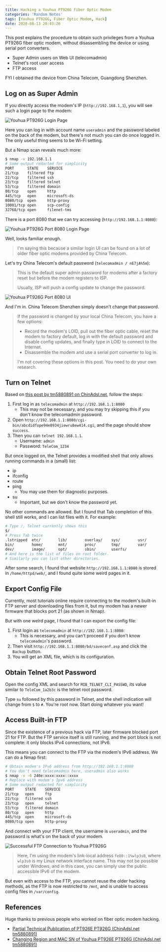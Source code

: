 ```yaml
---
title: Hacking a Youhua PT926G Fiber Optic Modem
categories: 'Random Notes'
tags: [Youhua PT926G, Fiber Optic Modem, Hack]
date: 2020-08-13 20:43:26
---
```


This post explains the procedure to obtain such privileges from a Youhua PT926G
fiber optic modem, without disassembling the device or using serial port
converters.

- Super Admin users on Web UI (telecomadmin)
- Telnet's root user access
- FTP access

FYI I obtained the device from China Telecom, Guangdong Shenzhen.

## Log on as Super Admin

If you directly access the modem's IP (`http://192.168.1,1`), you will see such
a login page to the modem:

![Youhua PT926G Login Page](../../../../usr/uploads/202008/youhua-pt926g-default-page.png)

Here you can log in with account name `useradmin` and the password labeled on
the back of the modem, but there's not much you can do once logged in. The only
useful thing seems to be Wi-Fi setting.

But a Nmap scan reveals much more:

```bash
$ nmap -v 192.168.1.1
# Some output redacted for simplicity
PORT      STATE    SERVICE
21/tcp    filtered ftp
22/tcp    filtered ssh
23/tcp    filtered telnet
53/tcp    filtered domain
80/tcp    open     http
445/tcp   open     microsoft-ds
8080/tcp  open     http-proxy
10001/tcp open     scp-config
32768/tcp open     filenet-tms
```

There is a port 8080 that we can try accessing (`http://192.168.1.1:8080`):

![Youhua PT926G Port 8080 Login Page](../../../../usr/uploads/202008/youhua-pt926g-8080.png)

Well, looks familiar enough.

> I'm saying this because a similar login UI can be found on a lot of older
> fiber optic modems provided by China Telecom.

Let's try China Telecom's default password (`telecomadmin / nE7jA%5m`):

> This is the default super admin password for modems after a factory reset but
> before the modem registers to ISP.
>
> Usually, ISP will push a config update to change the password.

![Youhua PT926G Port 8080 UI](../../../../usr/uploads/202008/youhua-pt926g-8080-logged-on.png)

And I'm in. China Telecom Shenzhen simply doesn't change that password.

> If the password is changed by your local China Telecom, you have a few
> options:
>
> - Record the modem's LOID, pull out the fiber optic cable, reset the modem to
>   factory default, log in with the default password and disable config
>   updates, and finally type in LOID to connect to the Internet.
> - Disassemble the modem and use a serial port converter to log in.
>
> I'm not covering these options in this post. You need to do your own research.

## Turn on Telnet

Based on
[this post by tm5880891 on ChinAdsl.net](http://www.chinadsl.net/forum.php?mod=viewthread&tid=165272),
follow the steps:

1. First log in as `telecomadmin` at `http://192.168.1.1:8080`
   - This may not be necessary, and you may try skipping this if you don't know
     the telecomadmin password.
2. Open `http://192.168.1.1:8080/cgi-bin/abcdidfope94e0934jiewru8ew414.cgi`, and
   the page should show `success`.
3. Then you can `telnet 192.168.1.1`.
   - Username: `admin`
   - Password: `TeleCom_1234`

But once logged on, the Telnet provides a modified shell that only allows
running commands in a (small) list:

- ip
- ifconfig
- route
- ping
  - You may use them for diagnostic purposes.
- su
  - Important, but we don't know the password yet.

No other commands are allowed. But I found that Tab completion of this shell
still works, and I can list files with it. For example:

```bash
# Type /, Telnet currently shows this
$/
# Press Tab twice
.lstripped  etc/        lib/        overlay/    sys/        usr/
bin/        home/       mnt/        proc/       tmp/        var/
dev/        image/      opt/        sbin/       userfs/
# And here is the list of files on root folder.
# Similarly you can list other directories.
```

After some search, I found that website `http://192.168.1.1:8080` is stored in
`/home/httpd/web/`, and I found quite some weird pages in it.

## Export Config File

Currently, most tutorials online require connecting to the modem's built-in FTP
server and downloading files from it, but my modem has a newer firmware that
blocks port 21 (as shown in Nmap).

But with one weird page, I found that I can export the config file:

1. First login as `telecomadmin` at `http://192.168.1.1:8080`:
   - This is necessary, and you can't proceed if you don't know `telecomadmin`'s
     password.
2. Then visit `http://192.168.1.1:8080/bd/saveconf.asp` and click the `Backup`
   button.
3. You will get an XML file, which is its configuration.

## Obtain Telnet Root Password

Open the config XML and search for `MIB_TELNET_CLI_PASSWD`, its value similar to
`TeleCom_1a2b3c` is the telnet root password.

Type `su` followed by this password in Telnet, and the shell indication will
change from `$` to `#`. You're root now. Start doing whatever you want!

## Access Built-in FTP

Since the existence of a previous hack via FTP, later firmware blocked port 21
for FTP. But the FTP service itself is still running, and the port block is not
complete: it only blocks IPv4 connections, not IPv6.

This means you can connect to the FTP via the modem's IPv6 address. We can do a
Nmap first:

```bash
# Obtain modem's IPv6 address from http://192.168.1.1:8080
# You don't need telecomadmin here, useradmin also works
$ nmap -v -6 240e:xxxx:xxxx::xxxx
# Replace with modem's Ipv6 address
# Some output redacted for simplicity
PORT     STATE    SERVICE
21/tcp   open     ftp
22/tcp   filtered ssh
23/tcp   open     telnet
53/tcp   filtered domain
80/tcp   open     http
445/tcp  open     microsoft-ds
8080/tcp open     http-proxy
```

And connect with your FTP client, the username is `useradmin`, and the password
is what's on the back of your modem.

![Successful FTP Connection to Youhua PT926G](../../../../usr/uploads/202008/youhua-pt926g-ftp.png)

> Here, I'm using the modem's link-local address `fe80::1%wlp3s0`, where
> `wlp3s0` is my Linux network interface name. This may not be possible under
> Windows, and in this case, you can simply use the public accessible IPv6 of
> the modem.

But even with access to the FTP, you cannot reuse the older hacking methods, as
the FTP is now restricted to `/mnt`, and is unable to access config files in
`/var/config`.

## References

Huge thanks to previous people who worked on fiber optic modem hacking.

- [Partial Technical Publication of PT926E PT926G (ChinAdsl.net tm5880891)](http://www.chinadsl.net/forum.php?mod=viewthread&tid=165272)
- [Changing Region and MAC SN of Youhua PT926E PT926G (ChinAdsl.net tm5880891)](http://www.chinadsl.net/forum.php?mod=viewthread&tid=166519)
